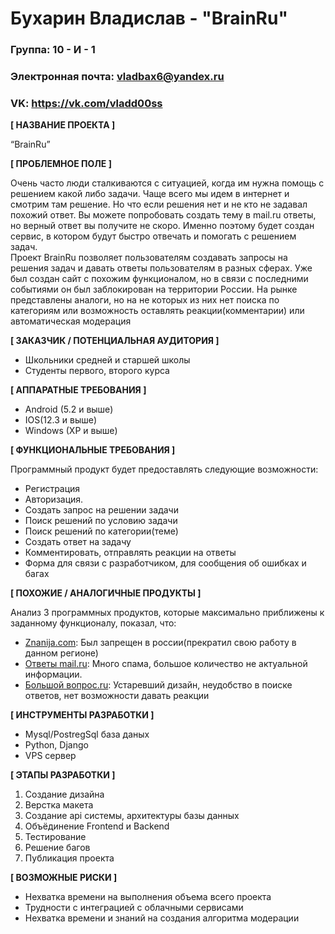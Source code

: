 # Бухарин Владислав - "BrainRu"

### Группа: 10 - И - 1

### Электронная почта: vladbax6@yandex.ru

### VK: https://vk.com/vladd00ss

**[ НАЗВАНИЕ ПРОЕКТА ]**

“BrainRu”

**[ ПРОБЛЕМНОЕ ПОЛЕ ]**

Очень часто люди сталкиваются с ситуацией, когда им нужна помощь с решением какой либо задачи. Чаще всего мы идем в интернет и смотрим там решение. Но что если решения нет и не кто не задавал похожий ответ. Вы можете попробовать создать тему в mail.ru ответы, но верный ответ вы получите не скоро. Именно поэтому будет создан сервис, в котором будут быстро отвечать и помогать с решением задач.<br>
Проект BrainRu позволяет пользователям создавать запросы на решения задач и давать ответы пользователям в разных сферах.
Уже был создан сайт с похожим функционалом, но в связи с последними событиями он был заблокирован на территории России.
На рынке представлены аналоги, но на не которых из них нет поиска по категориям или возможность оставлять реакции(комментарии) или автоматическая модерация

**[ ЗАКАЗЧИК / ПОТЕНЦИАЛЬНАЯ АУДИТОРИЯ ]**

* Школьники средней и старшей школы
* Студенты первого, второго курса

**[ АППАРАТНЫЕ ТРЕБОВАНИЯ ]** 

* Android (5.2 и выше)
* IOS(12.3 и выше)
* Windows (XP и выше)

**[ ФУНКЦИОНАЛЬНЫЕ ТРЕБОВАНИЯ ]**

Программный продукт будет предоставлять следующие возможности:
* Регистрация
* Авторизация.
* Создать запрос на решении задачи
* Поиск решений по условию задачи
* Поиск решений по категории(теме)
* Создать ответ на задачу
* Комментировать, отправлять реакции на ответы
* Форма для связи с разработчиком, для сообщения об ошибках и багах

**[ ПОХОЖИЕ / АНАЛОГИЧНЫЕ ПРОДУКТЫ ]**

Анализ 3 программных продуктов, которые максимально приближены к заданному функционалу, показал, что:
* <a href="https://znanija.com">Znanija.com</a>: Был запрещен в россии(прекратил свою работу в данном регионе)
*	<a href="https://otvet.mail.ru">Ответы mail.ru</a>: Много спама, большое количество не актуальной информации.
* <a href="https://bolshoyvopros.ru">Большой вопрос.ru</a>: Устаревший дизайн, неудобство в поиске ответов, нет возможности давать реакции

**[ ИНСТРУМЕНТЫ РАЗРАБОТКИ ]**

*	Mysql/PostregSql база даных
*	Python, Django
*	VPS сервер

**[ ЭТАПЫ РАЗРАБОТКИ ]**

1) Создание дизайна
2) Верстка макета
3) Создание api системы, архитектуры базы данных
4) Объёдинение Frontend и Backend
5) Тестирование
6) Решение багов
7) Публикация проекта

**[ ВОЗМОЖНЫЕ РИСКИ ]**

*	Нехватка времени на выполнения объема всего проекта
*	Трудности с интеграцией с облачными сервисами
* Нехватка времени и знаний на создания алгоритма модерации